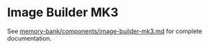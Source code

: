 # Image Builder MK3

See [memory-bank/components/image-builder-mk3.md](../../memory-bank/components/image-builder-mk3.md) for complete documentation.
